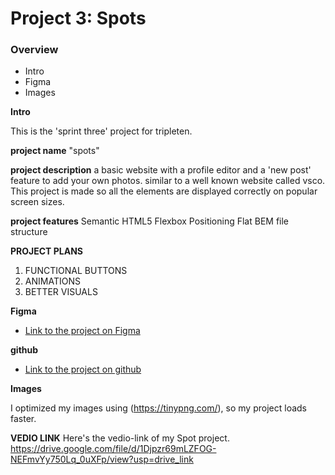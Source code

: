 # Project 3: Spots

### Overview

- Intro
- Figma
- Images

**Intro**

This is the 'sprint three' project for tripleten.

**project name**
"spots"

**project description**
a basic website with a profile editor and a 'new post' feature to add your own photos. similar to a well known website called vsco.
This project is made so all the elements are displayed correctly on popular screen sizes.

**project features**
Semantic HTML5
Flexbox
Positioning
Flat BEM file structure

**PROJECT PLANS**

1. FUNCTIONAL BUTTONS
2. ANIMATIONS
3. BETTER VISUALS

**Figma**

- [Link to the project on Figma](https://www.figma.com/file/BBNm2bC3lj8QQMHlnqRsga/Sprint-3-Project-%E2%80%94-Spots?type=design&node-id=2%3A60&mode=design&t=afgNFybdorZO6cQo-1)

**github**

- [Link to the project on github](https://jostea4ever.github.io/se_project_spots/index.html)

**Images**

I optimized my images using (https://tinypng.com/), so my project loads faster.

**VEDIO LINK**
Here's the vedio-link of my Spot project.
https://drive.google.com/file/d/1Djpzr69mLZFOG-NEFmvYy750Lq_0uXFp/view?usp=drive_link
